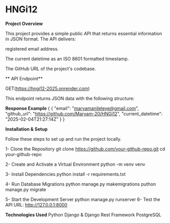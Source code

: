 # HNGi12
**Project Overview**

This project provides a simple public API that returns essential information in JSON format. The API delivers:

registered email address.

The current datetime as an ISO 8601 formatted timestamp.

The GitHub URL of the project's codebase.

** API Endpoint**

GET(https://hngi12-2025.onrender.com)

This endpoint returns JSON data with the following structure:

**Response Example**
{
  {
    "email": "maryamanileleye@gmail.com",
    "github_url": "https://github.com/Maryam-20/HNGi12",
    "current_datetime": "2025-02-04T21:27:14Z"
}
}

**Installation & Setup**

Follow these steps to set up and run the project locally.

1-  Clone the Repository
      git clone https://github.com/your-github-repo.git
      cd your-github-repo

2-  Create and Activate a Virtual Environment
       python -m venv venv
       
3-  Install Dependencies
        python install -r requirements.txt
        
4-  Run Database Migrations
      python manage.py makemigrations
      puthon manage.py migrate
      
5-  Start the Development Server
        python manage.py runserver
6-  Test the API
        URL: http://127.0.0.1:8000
        
**Technologies Used**
Python
Django & Django Rest Framework
PostgreSQL



















